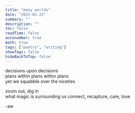 ```yaml
---
title: "many worlds"
date: "2025-01-23"
summary: ""
description: ""
toc: false
readTime: false
autonumber: true
math: true
tags: ["poetry", "writing"]
showTags: false
hideBackToTop: false
---
```


decisions upon decisions  
plans within plans within plans  
yet we squabble over the niceties  

zoom out, dig in  
what magic is surrounding us 
connect, recapture, care, love 
  
-aw